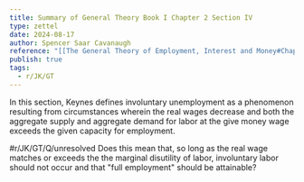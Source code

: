 ```yaml
---
title: Summary of General Theory Book I Chapter 2 Section IV
type: zettel
date: 2024-08-17
author: Spencer Saar Cavanaugh
reference: "[[The General Theory of Employment, Interest and Money#Chapter 2, Section IV]]"
publish: true
tags:
  - r/JK/GT
---
```

In this section, Keynes defines involuntary unemployment as a phenomenon resulting from circumstances wherein the real wages decrease and both the aggregate supply and aggregate demand for labor at the give money wage exceeds the given capacity for employment.

#r/JK/GT/Q/unresolved Does this mean that, so long as the real wage matches or exceeds the the marginal disutility of labor, involuntary labor should not occur and that "full employment" should be attainable?
